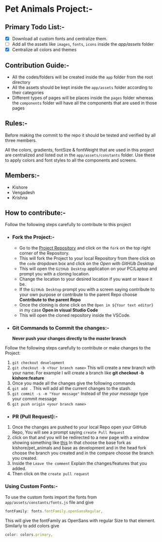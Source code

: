 # Pet Animals Project:-

## Primary Todo List:-

- [x] Download all custom fonts and centralize them.
- [ ] Add all the assets like `images`, `fonts`, `icons` inside the _app/assets_ folder
- [x] Centralize all colors and themes

## Contribution Guide:-

- All the codes/folders will be created inside the `app` folder from the root directory
- All the assets should be kept inside the `app/assets` folder according to their categories
- Different types of pages will be places inside the `pages` folder whereas the `components` folder will have all the components that are used in those pages

## Rules:-

Before making the commit to the repo it should be tested and verified by all three members.

All the colors, gradients, fontSize & fontWeight that are used in this project are centralized and listed out in the `app/assets/constants` folder. Use these to apply colors and font styles to all the components and screens.

## Members:-

- Kishore
- Vengadesh
- Krishna

## How to contribute:-

Follow the following steps carefully to contribute to this project

- ### Fork the Project:-

  - Go to the [Project Repository](https://github.com/kishore007k/pet_animals) and click on the `fork` on the top right corner of the Repository.
  - This will fork the Project to your local Repository from there click on the `code` dropdown box and click on the _Open with GitHUb Desktop_
  - This will open the `GitHub Desktop` application on your PC/Laptop and prompt you with a cloning location.
  - Change the location to your desired location if you want or leave it be.
  - If the `GitHub Desktop` prompt you with a screen saying contribute to your own purpose or contribute to the parent Repo choose **Contribute to the parent Repo**
  - Once the cloning is done click on the `Open in ${Your text editor}` in my case **Open in visual Studio Code**
  - This will open the cloned repository inside the VSCode.

- ### Git Commands to Commit the changes:-

  **Never push your changes directly to the master branch**

Follow the following steps carefully to contribute or make changes to the Project:

1. `git checkout development`
1. `git checkout -b <Your branch name>` This will create a new branch with your name. For example I will create a branch like **git checkout -b kishore:feature**
1. Once you made all the changes give the following commands
1. `git add .` This will add all the current changes to the stash.
1. `git commit -s -m "Your message"` Instead of the _your message_ type your commit message
1. `git push origin <your branch name>`

- ### PR (Pull Request):-

1. Once the changes are pushed to your local Repo open your GitHub Repo, You will see a prompt saying `create Pull Request`
1. click on that and you will be redirected to a new page with a window showing something like [this](https://storage.googleapis.com/cdn.thenewstack.io/media/2018/06/bd933597-propen.png) In that choose the base fork as kishore/pet_animals and base as development and in the head fork choose the branch you created and in the compare choose the branch you created.
1. Inside the `Leave the comment` Explain the changes/features that you added.
1. Then click on the `create pull request`

### Using Custom Fonts:-

To use the custom fonts import the fonts from `app/assets/constants/fonts.js` file and give

```js
fontFamily: fonts.fontFamily.openSansRegular,
```

This will give the fontFamily as OpenSans with regular Size to that element. Similarly to add colors give

```js
color: colors.primary,
```
